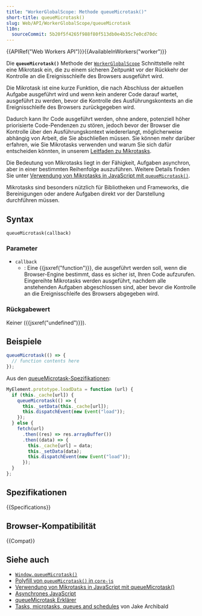 ```yaml
---
title: "WorkerGlobalScope: Methode queueMicrotask()"
short-title: queueMicrotask()
slug: Web/API/WorkerGlobalScope/queueMicrotask
l10n:
  sourceCommit: 5b20f5f4265f988f80f513db0e4b35c7e0cd70dc
---
```


{{APIRef("Web Workers API")}}{{AvailableInWorkers("worker")}}

Die **`queueMicrotask()`** Methode der [`WorkerGlobalScope`](/de/docs/Web/API/WorkerGlobalScope) Schnittstelle
reiht eine Mikrotask ein, die zu einem sicheren Zeitpunkt vor der Rückkehr der Kontrolle an die
Ereignisschleife des Browsers ausgeführt wird.

Die Mikrotask ist eine kurze Funktion, die nach
Abschluss der aktuellen Aufgabe ausgeführt wird und wenn kein anderer Code darauf wartet,
ausgeführt zu werden, bevor die Kontrolle des Ausführungskontexts an die Ereignisschleife des Browsers zurückgegeben wird.

Dadurch kann Ihr Code ausgeführt werden, ohne andere, potenziell höher priorisierte
Code-Pendenzen zu stören, jedoch bevor der Browser die Kontrolle über
den Ausführungskontext wiedererlangt, möglicherweise abhängig von Arbeit, die Sie abschließen müssen. Sie können mehr darüber erfahren, wie Sie Mikrotasks verwenden und warum Sie sich dafür entscheiden könnten, in unserem [Leitfaden zu Mikrotasks](/de/docs/Web/API/HTML_DOM_API/Microtask_guide).

Die Bedeutung von Mikrotasks liegt in der Fähigkeit, Aufgaben asynchron, aber in einer bestimmten Reihenfolge auszuführen. Weitere Details finden Sie unter [Verwendung von Mikrotasks in JavaScript mit `queueMicrotask()`](/de/docs/Web/API/HTML_DOM_API/Microtask_guide).

Mikrotasks sind besonders nützlich für Bibliotheken und Frameworks, die Bereinigungen oder andere Aufgaben direkt vor der Darstellung durchführen müssen.

## Syntax

```js-nolint
queueMicrotask(callback)
```

### Parameter

- `callback`
  - : Eine {{jsxref("function")}}, die ausgeführt werden soll, wenn die Browser-Engine bestimmt, dass es
    sicher ist, Ihren Code aufzurufen. Eingereihte Mikrotasks werden ausgeführt, nachdem alle anstehenden Aufgaben
    abgeschlossen sind, aber bevor die Kontrolle an die Ereignisschleife des Browsers abgegeben wird.

### Rückgabewert

Keiner ({{jsxref("undefined")}}).

## Beispiele

```js
queueMicrotask(() => {
  // function contents here
});
```

Aus den [queueMicrotask-Spezifikationen](https://html.spec.whatwg.org/multipage/timers-and-user-prompts.html#microtask-queuing):

```js
MyElement.prototype.loadData = function (url) {
  if (this._cache[url]) {
    queueMicrotask(() => {
      this._setData(this._cache[url]);
      this.dispatchEvent(new Event("load"));
    });
  } else {
    fetch(url)
      .then((res) => res.arrayBuffer())
      .then((data) => {
        this._cache[url] = data;
        this._setData(data);
        this.dispatchEvent(new Event("load"));
      });
  }
};
```

## Spezifikationen

{{Specifications}}

## Browser-Kompatibilität

{{Compat}}

## Siehe auch

- [`Window.queueMicrotask()`](/de/docs/Web/API/Window/queueMicrotask)
- [Polyfill von `queueMicrotask()` in `core-js`](https://github.com/zloirock/core-js#queuemicrotask)
- [Verwendung von Mikrotasks in JavaScript mit queueMicrotask()](/de/docs/Web/API/HTML_DOM_API/Microtask_guide)
- [Asynchrones JavaScript](/de/docs/Learn_web_development/Extensions/Async_JS)
- [queueMicrotask Erklärer](https://github.com/fergald/docs/blob/master/explainers/queueMicrotask.md)
- [Tasks, microtasks, queues and schedules](https://jakearchibald.com/2015/tasks-microtasks-queues-and-schedules/) von Jake Archibald
